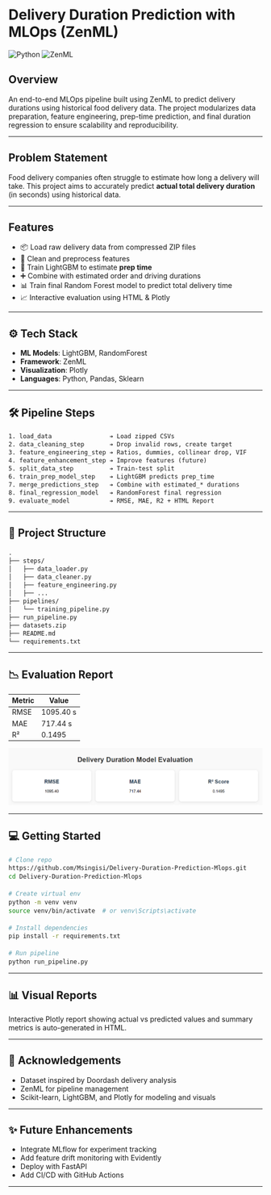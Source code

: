 # Delivery Duration Prediction with MLOps (ZenML)

![Python](https://img.shields.io/badge/Python-3.9-blue.svg) ![ZenML](https://img.shields.io/badge/MLOps-ZenML-purple)

## Overview

An end-to-end MLOps pipeline built using ZenML to predict delivery durations using historical food delivery data. The project modularizes data preparation, feature engineering, prep-time prediction, and final duration regression to ensure scalability and reproducibility.

---

## Problem Statement

Food delivery companies often struggle to estimate how long a delivery will take. This project aims to accurately predict **actual total delivery duration** (in seconds) using historical data.

---

## Features

* 📦 Load raw delivery data from compressed ZIP files
* 🧹 Clean and preprocess features
* 🧠 Train LightGBM to estimate **prep time**
* ➕ Combine with estimated order and driving durations
* 📊 Train final Random Forest model to predict total delivery time
* 📈 Interactive evaluation using HTML & Plotly

---

## ⚙️ Tech Stack

* **ML Models**: LightGBM, RandomForest
* **Framework**: ZenML
* **Visualization**: Plotly
* **Languages**: Python, Pandas, Sklearn

---

## 🛠 Pipeline Steps

```text
1. load_data                ➔ Load zipped CSVs
2. data_cleaning_step       ➔ Drop invalid rows, create target
3. feature_engineering_step ➔ Ratios, dummies, collinear drop, VIF
4. feature_enhancement_step ➔ Improve features (future)
5. split_data_step          ➔ Train-test split
6. train_prep_model_step    ➔ LightGBM predicts prep_time
7. merge_predictions_step   ➔ Combine with estimated_* durations
8. final_regression_model   ➔ RandomForest final regression
9. evaluate_model           ➔ RMSE, MAE, R2 + HTML Report
```

---

## 📁 Project Structure

```
.
├── steps/
│   ├── data_loader.py
│   ├── data_cleaner.py
│   ├── feature_engineering.py
│   ├── ...
├── pipelines/
│   └── training_pipeline.py
├── run_pipeline.py
├── datasets.zip
├── README.md
└── requirements.txt
```

---

## 📉 Evaluation Report

| Metric | Value     |
| ------ | --------- |
| RMSE   | 1095.40 s |
| MAE    | 717.44 s  |
| R²     | 0.1495    |

![Evaluation](assets/metrics.png)

---

## 💻 Getting Started

```bash
# Clone repo
https://github.com/Msingisi/Delivery-Duration-Prediction-Mlops.git
cd Delivery-Duration-Prediction-Mlops

# Create virtual env
python -m venv venv
source venv/bin/activate  # or venv\Scripts\activate

# Install dependencies
pip install -r requirements.txt

# Run pipeline
python run_pipeline.py
```

---

## 📊 Visual Reports

Interactive Plotly report showing actual vs predicted values and summary metrics is auto-generated in HTML.

---

## 🙏 Acknowledgements

* Dataset inspired by Doordash delivery analysis
* ZenML for pipeline management
* Scikit-learn, LightGBM, and Plotly for modeling and visuals

---

## ✨ Future Enhancements

* Integrate MLflow for experiment tracking
* Add feature drift monitoring with Evidently
* Deploy with FastAPI
* Add CI/CD with GitHub Actions

---